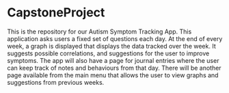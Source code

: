 # CapstoneProject
This is the repository for our Autism Symptom Tracking App. This application asks users a fixed set of questions each day. At the end of every week, a graph is displayed that displays the data tracked over the week. It suggests possible correlations, and suggestions for the user to improve symptoms. The app will also have a page for journal entries where the user can keep track of notes and behaviours from that day. There will be another page available from the main menu that allows the user to view graphs and suggestions from previous weeks.
